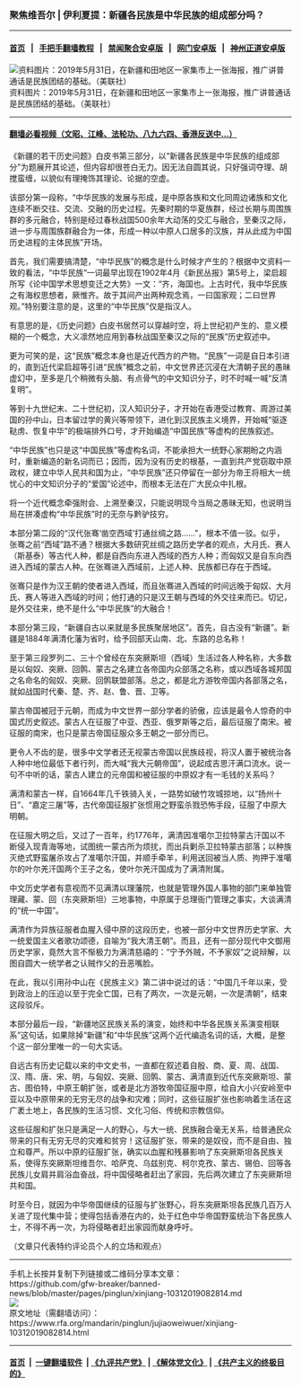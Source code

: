 ### 聚焦维吾尔 | 伊利夏提：新疆各民族是中华民族的组成部分吗？
------------------------

#### [首页](https://github.com/gfw-breaker/banned-news/blob/master/README.md) &nbsp;&nbsp;|&nbsp;&nbsp; [手把手翻墙教程](https://github.com/gfw-breaker/guides/wiki) &nbsp;&nbsp;|&nbsp;&nbsp; [禁闻聚合安卓版](https://github.com/gfw-breaker/bn-android) &nbsp;&nbsp;|&nbsp;&nbsp; [网门安卓版](https://github.com/oGate2/oGate) &nbsp;&nbsp;|&nbsp;&nbsp; [神州正道安卓版](https://github.com/SzzdOgate/update) 



<div id="headerimg">
 <img alt="资料图片：2019年5月31日，在新疆和田地区一家集市上一张海报，推广讲普通话是民族团结的基础。（美联社）" src="https://www.rfa.org/mandarin/pinglun/jujiaoweiwuer/xinjiang-10312019082814.html/000_1IK3IU.jpg/@@images/8f6c3e17-9237-47a1-aa51-58b117766cae.jpeg" title="资料图片：2019年5月31日，在新疆和田地区一家集市上一张海报，推广讲普通话是民族团结的基础。（美联社）"/>
 <div id="headerimgcontents">
  <div id="headerimgcaption">
   <span>
    资料图片：2019年5月31日，在新疆和田地区一家集市上一张海报，推广讲普通话是民族团结的基础。（美联社）
   </span>
   <!-- zoomattribute -->
  </div>
  <!-- headerimgcaption -->
 </div>
 <!-- headerimagecontents -->
</div>

<hr/>


#### [翻墙必看视频（文昭、江峰、法轮功、八九六四、香港反送中...）](https://github.com/gfw-breaker/banned-news/blob/master/pages/links.md)

<div id="storytext">
 <div>
  <div class="slot_header">
  </div>
 </div>
 <p>
  《新疆的若干历史问题》白皮书第三部分，以“新疆各民族是中华民族的组成部分”为题展开其论述，但内容却很苍白无力。因无法自圆其说，只好强词夺理、胡搅蛮缠，以貌似有理掩饰其理论、论据的空虚。
 </p>
 <p>
  该部分第一段称，“中华民族的发展与形成，是中原各族和文化同周边诸族和文化连续不断交往、交流、交融的历史过程。先秦时期的华夏族群，经过长期与周围族群的多元融合，特别是经过春秋战国500余年大动荡的交汇与融合，至秦汉之际，进一步与周围族群融合为一体，形成一种以中原人口居多的汉族，并从此成为中国历史进程的主体民族”开场。
 </p>
 <p>
  首先，我们需要搞清楚，“中华民族”的概念是什么时候才产生的？根据中文资料一致的看法，“中华民族“一词最早出现在1902年4月《新民丛报》第5号上，梁启超所写《论中国学术思想变迁之大势》一文：“齐，海国也。上古时代，我中华民族之有海权思想者，厥惟齐。故于其间产出两种观念焉，一曰国家观；二曰世界观。”特别要注意的是，这里的“中华民族”仅是指汉人。
 </p>
 <p>
  有意思的是，《历史问题》白皮书居然可以穿越时空，将上世纪初产生的、意义模糊的一个概念，大义凛然地应用到春秋战国至秦汉之际的“民族”历史叙述中。
 </p>
 <p>
  更为可笑的是，这“民族”概念本身也是近代西方的产物。“民族”一词是自日本引进的，直到近代梁启超等引进“民族”概念之前，中文世界还沉浸在大清朝子民的愚昧虚幻中，至多是几个稍微有头脑、有点骨气的中文知识分子，时不时喊一喊“反清复明”。
 </p>
 <p>
  等到十九世纪末、二十世纪初，汉人知识分子，才开始在香港受过教育、周游过美国的孙中山，日本留过学的黄兴等带领下，进化到汉民族主义境界，开始喊“驱逐鞑虏、恢复中华”的极端排外口号，才开始编造“中国民族”等虚构的民族叙述。
 </p>
 <p>
  “中华民族”也只是这“中国民族”等虚构名词，不能承担大一统野心家期盼之内涵时，重新编造的新名词而已；因而，因为没有历史的根基，一直到共产党窃取中原政权，建立中华人民共和国为止，“中华民族”还只停留在一部分为帝王将相大一统忧心的中文知识分子的“爱国”论述中，而根本无法在广大民众中扎根。
 </p>
 <p>
  将一个近代概念牵强附会、上溯至秦汉，只能说明现今当局之愚昧无知，也说明当局在拼凑虚构“中华民族”时的无奈与黔驴技穷。
 </p>
 <p>
  本部分第二段的“汉代张骞‘凿空西域’打通丝绸之路……”，根本不值一驳。似乎，张骞之前“西域”路不通？根据大多数研究丝绸之路历史学者的观点，大月氏、赛人（斯基泰）等古代人种，都是自西向东进入西域的西方人种；而匈奴又是自东向西进入西域的蒙古人种。在张骞进入西域前，上述人种、民族都已存在于西域。
 </p>
 <p>
  张骞只是作为汉王朝的使者进入西域，而且张骞进入西域的时间远晚于匈奴、大月氏、赛人等进入西域的时间；他打通的只是汉王朝与西域的外交往来而已。切记，是外交往来，绝不是什么“中华民族”的大融合！
 </p>
 <p>
  本部分第三段，“新疆自古以来就是多民族聚居地区”。首先，自古没有“新疆”。新疆是1884年满清化藩为省时，给予回部天山南、北、东路的总名称！
 </p>
 <p>
  至于第三段罗列二、三十个曾经在东突厥斯坦（西域）生活过各人种名称，大多数是以匈奴、突厥、回鹘、蒙古之名建立各帝国内众部落之名称，或以西域各城邦国之名命名的匈奴、突厥、回鹘联盟部落。总之，都是北方游牧帝国内各部落之名，就如战国时代秦、楚、齐、赵、鲁、晋、卫等。
 </p>
 <p>
  蒙古帝国被冠于元朝，而成为中文世界一部分学者的骄傲，应该是最令人惊奇的中国式历史叙述。蒙古人在征服了中亚、西亚、俄罗斯等之后，最后征服了南宋。被征服的南宋，也只是蒙古帝国征服众多王朝之一部分而已。
 </p>
 <p>
  更令人不齿的是，很多中文学者还无视蒙古帝国以民族歧视，将汉人置于被统治各人种中地位最低下者行列，而大喊“我大元朝帝国”，说起成吉思汗满口流水。说一句不中听的话，蒙古人建立的元帝国和被征服的中原奴才有一毛钱的关系吗？
 </p>
 <p>
  满清和蒙古一样，自1664年几千铁骑入关，一路势如破竹攻城掠地，以“扬州十日”、“嘉定三屠”等，古代帝国征服扩张惯用之野蛮杀戮恐怖手段，征服了中原大明朝。
 </p>
 <p>
  在征服大明之后，又过了一百年，约1776年，满清因准噶尔卫拉特蒙古汗国以不断侵入现青海等地，试图统一蒙古所为烦扰，而出兵剿杀卫拉特蒙古部落；以种族灭绝式野蛮屠杀攻占了准噶尔汗国，并顺手牵羊，利用送回被当人质、拘押于准噶尔的叶尔羌汗国两个王子之名，使叶尔羌汗国成为了满清附属。
 </p>
 <p>
  中文历史学者有意视而不见满清以理藩院，也就是管理外国人事物的部门来单独管理藏、蒙、回（东突厥斯坦）三地事物，中原属于总理衙门管理之事实，大谈满清的“统一中国”。
 </p>
 <p>
  满清作为异族征服者血腥入侵中原的这段历史，也被一部分中文世界历史学家、大一统爱国主义者歌功颂德，自喻为“我大清王朝”。而且，还有一部分现代中文御用历史学家，竟然大言不惭极力为满清慈禧的：“宁予外贼，不予家奴”之说辩解，以图自圆大一统学者之认贼作父的丑恶嘴脸。
 </p>
 <p>
  在此，我以引用孙中山在《民族主义》第二讲中说过的话：“中国几千年以来，受到政治上的压迫以至于完全亡国，已有了两次，一次是元朝，一次是清朝”，结束这段驳斥。
 </p>
 <p>
  本部分最后一段，“新疆地区民族关系的演变，始终和中华各民族关系演变相联系”这句话，如果除掉“新疆”和“中华民族”这两个近代编造名词的话，大概，是整个这一部分里唯一的一句大实话。
 </p>
 <p>
  自远古有历史记载以来的中文史书，一直都在叙述着自殷、商、夏、周、战国、汉、隋、唐、宋、明，与匈奴、突厥、回鹘、蒙古、满清直到近代东突厥斯坦、蒙古、图伯特，中原王朝扩张，或者是北方游牧帝国征服中原，给自大小兴安岭至中亚以及中原带来的无穷无尽的战争和灾难；同时，这些征服扩张也影响着生活在这广袤土地上，各民族的生活习惯、文化习俗、传统和宗教信仰。
 </p>
 <p>
  这些征服和扩张只是满足一人的野心，与大一统、民族融合毫无关系，给普通民众带来的只有无穷无尽的灾难和贫穷！这征服扩张，带来的是奴役，而不是自由、独立和尊严。所以中原的征服扩张，确实以血腥和残暴影响了东突厥斯坦各民族关系，使得东突厥斯坦维吾尔、哈萨克、乌兹别克、柯尔克孜、蒙古、锡伯、回等各民族儿女肩并肩浴血奋战，将中国侵略者赶出了家园，先后两次建立了东突厥斯坦共和国。
 </p>
 <p>
  时至今日，就因为中华帝国继续的征服与扩张野心，将东突厥斯坦各民族几百万人关进了现代集中营；使得包括香港在内的，处于红色中华帝国野蛮统治下各民族人士，不得不再一次，为将侵略者赶出家园而献身呼吁。
 </p>
 <p>
 </p>
 <p>
  （文章只代表特约评论员个人的立场和观点）
 </p>
</div>

<hr/>
手机上长按并复制下列链接或二维码分享本文章：<br/>
https://github.com/gfw-breaker/banned-news/blob/master/pages/pinglun/xinjiang-10312019082814.md <br/>
<a href='https://github.com/gfw-breaker/banned-news/blob/master/pages/pinglun/xinjiang-10312019082814.md'><img src='https://github.com/gfw-breaker/banned-news/blob/master/pages/pinglun/xinjiang-10312019082814.md.png'/></a> <br/>
原文地址（需翻墙访问）：https://www.rfa.org/mandarin/pinglun/jujiaoweiwuer/xinjiang-10312019082814.html


------------------------
#### [首页](https://github.com/gfw-breaker/banned-news/blob/master/README.md) &nbsp;|&nbsp; [一键翻墙软件](https://github.com/gfw-breaker/nogfw/blob/master/README.md) &nbsp;| [《九评共产党》](https://github.com/gfw-breaker/9ping.md/blob/master/README.md#九评之一评共产党是什么) | [《解体党文化》](https://github.com/gfw-breaker/jtdwh.md/blob/master/README.md) | [《共产主义的终极目的》](https://github.com/gfw-breaker/gczydzjmd.md/blob/master/README.md)


<img src='http://gfw-breaker.win/banned-news/pages/pinglun/xinjiang-10312019082814.md' width='0px' height='0px'/>